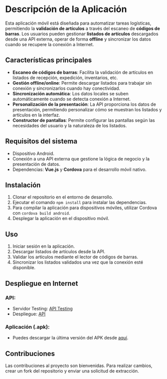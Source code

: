 # **Descripción de la Aplicación**

Esta aplicación móvil está diseñada para automatizar tareas logísticas, permitiendo la **validación de artículos** a través del escaneo de **códigos de barras**. Los usuarios pueden gestionar **listados de artículos** descargados desde una API externa, operar de forma **offline** y sincronizar los datos cuando se recupere la conexión a Internet.

## **Características principales**
- **Escaneo de códigos de barras**: Facilita la validación de artículos en listados de recepción, expedición, inventarios, etc.
- **Gestión offline/online**: Permite descargar listados para trabajar sin conexión y sincronizarlos cuando hay conectividad.
- **Sincronización automática**: Los datos locales se suben automáticamente cuando se detecta conexión a Internet.
- **Personalización de la presentación**: La API proporciona los datos de presentación, permitiendo personalizar cómo se muestran los listados y artículos en la interfaz.
- **Constructor de pantallas**: Permite configurar las pantallas según las necesidades del usuario y la naturaleza de los listados.

## **Requisitos del sistema**
- Dispositivo Android.
- Conexión a una API externa que gestione la lógica de negocio y la presentación de datos.
- Dependencias: **Vue.js** y **Cordova** para el desarrollo móvil nativo.

## **Instalación**
1. Clonar el repositorio en el entorno de desarrollo.
2. Ejecutar el comando `npm install` para instalar las dependencias.
3. Para compilar la aplicación para dispositivos móviles, utilizar Cordova con `cordova build android`.
4. Desplegar la aplicación en el dispositivo móvil.

## **Uso**
1. Iniciar sesión en la aplicación.
2. Descargar listados de artículos desde la API.
3. Validar los artículos mediante el lector de códigos de barras.
4. Sincronizar los listados validados una vez que la conexión esté disponible.

## **Despliegue en Internet**

### **API**:
- Servidor Testing: [API Testing](https://roxanaapitest.manabo.org/api)
- Despliegue: [API](https://.../api)

### **Aplicación (.apk)**:
- Puedes descargar la última versión del APK desde [aquí](https://github.com/usuario/repositorio/releases/download/v1.0/app.apk).

## **Contribuciones**
Las contribuciones al proyecto son bienvenidas. Para realizar cambios, crear un fork del repositorio y enviar una solicitud de extracción.

